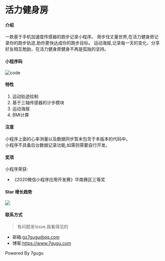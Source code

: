 # 活力健身房

#### 介绍

一款基于手机加速度传感器的跑步记录小程序。
用步伐丈量世界,在活力健身房记录你的跑步轨迹,助你更快达成你的跑步目标。
运动海报,记录每一天的变化，分享好友相互勉励，在活力健身房健身不再是孤独的坚持。

#### 小程序码

![code](https://www.7gugu.com/wp-content/uploads/2020/06/2020061517402876.jpg)

#### 特性

1.  运动轨迹绘制
2.  基于三轴传感器的计步模块
3.  运动海报
4.  BMI计算

#### 注意

小程序上面的心率测量以及数据同步暂未包含于本版本的代码中。
<br>
小程序不具备后台数据记录功能,如需则需要自行开发。

#### 奖项

小程序荣获:
- 《2020微信小程序应用开发赛》华南赛区三等奖

#### Star 增长趋势

![](https://whnb.wang/stars/7gugu/Energym)


#### 联系方式

> 有问题发Issue,我看得见的

- 邮箱:gz7gugu@qq.com
- 博客:https://www.7gugu.com

Powered By 7gugu



